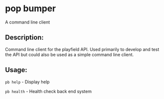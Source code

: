 pop bumper
==========
A command line client

Description:
------------
Command line client for the playfield API.  Used primarily to develop and test the API but could also be used as a 
simple command line client.

Usage:
------
`pb help` - Display help

`pb health` - Health check back end system